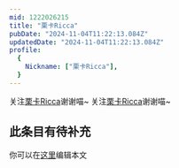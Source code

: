 ```yaml
---
mid: 1222026215
title: "栗卡Ricca"
pubDate: "2024-11-04T11:22:13.084Z"
updatedDate: "2024-11-04T11:22:13.084Z"
profile:
  {
    Nickname: ["栗卡Ricca"],
  }
---
```


关注[栗卡Ricca](https://space.bilibili.com/1222026215)谢谢喵~ 关注[栗卡Ricca](https://space.bilibili.com/1222026215)谢谢喵~

## 此条目有待补充
你可以在[这里](https://github.com/Yuhanawa/VTuber.ICU/edit/master/src/content/v/栗卡Ricca/index.md)编辑本文
